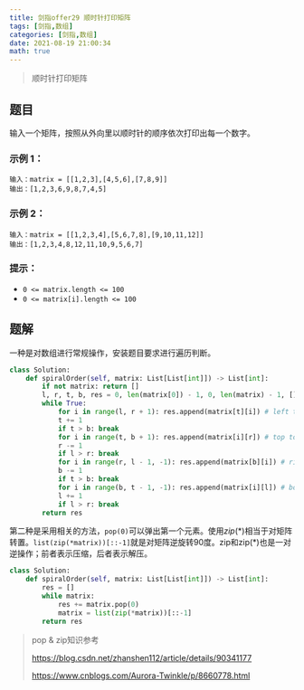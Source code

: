 ```yaml
---
title: 剑指offer29 顺时针打印矩阵
tags: [剑指,数组]
categories: [剑指,数组]
date: 2021-08-19 21:00:34
math: true
---
```


>  顺时针打印矩阵

## 题目

输入一个矩阵，按照从外向里以顺时针的顺序依次打印出每一个数字。

### 示例 1：

```
输入：matrix = [[1,2,3],[4,5,6],[7,8,9]]
输出：[1,2,3,6,9,8,7,4,5]
```

### 示例 2：

```
输入：matrix = [[1,2,3,4],[5,6,7,8],[9,10,11,12]]
输出：[1,2,3,4,8,12,11,10,9,5,6,7]
```

### 提示：

- `0 <= matrix.length <= 100`
- `0 <= matrix[i].length <= 100`

## 题解

一种是对数组进行常规操作，安装题目要求进行遍历判断。

```python
class Solution:
    def spiralOrder(self, matrix: List[List[int]]) -> List[int]:
        if not matrix: return []
        l, r, t, b, res = 0, len(matrix[0]) - 1, 0, len(matrix) - 1, []
        while True:
            for i in range(l, r + 1): res.append(matrix[t][i]) # left to right
            t += 1
            if t > b: break
            for i in range(t, b + 1): res.append(matrix[i][r]) # top to bottom
            r -= 1
            if l > r: break
            for i in range(r, l - 1, -1): res.append(matrix[b][i]) # right to left
            b -= 1
            if t > b: break
            for i in range(b, t - 1, -1): res.append(matrix[i][l]) # bottom to top
            l += 1
            if l > r: break
        return res

```
第二种是采用相关的方法，`pop(0)`可以弹出第一个元素。使用$zip(*)$相当于对矩阵转置。`list(zip(*matrix))[::-1]`就是对矩阵逆旋转90度。zip和zip(*)也是一对逆操作；前者表示压缩，后者表示解压。
```python
class Solution:
    def spiralOrder(self, matrix: List[List[int]]) -> List[int]:
        res = []
        while matrix:
            res += matrix.pop(0)
            matrix = list(zip(*matrix))[::-1]
        return res
```

> pop & zip知识参考
>
> https://blog.csdn.net/zhanshen112/article/details/90341177
>
> https://www.cnblogs.com/Aurora-Twinkle/p/8660778.html
